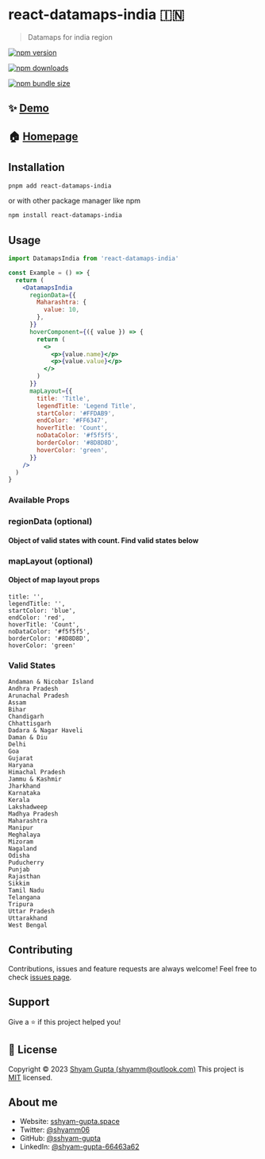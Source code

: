 # react-datamaps-india 🇮🇳

> Datamaps for india region

[![npm version](https://img.shields.io/npm/v/react-datamaps-india.svg)](https://www.npmjs.com/package/react-datamaps-india)

[![npm downloads](https://img.shields.io/npm/dw/react-datamaps-india.svg)](https://www.npmjs.com/package/react-datamaps-india)

[![npm bundle size](https://img.shields.io/bundlephobia/minzip/react-datamaps-india)](https://www.npmjs.com/package/react-datamaps-india)

## ✨ [Demo](https://react-datamaps.netlify.app/)

## 🏠 [Homepage](https://github.com/sshyam-gupta/react-datamaps-india#readme)

## Installation

```bash
pnpm add react-datamaps-india
```

or with other package manager like npm

```bash
npm install react-datamaps-india
```

## Usage

```jsx
import DatamapsIndia from 'react-datamaps-india'

const Example = () => {
  return (
    <DatamapsIndia
      regionData={{
        Maharashtra: {
          value: 10,
        },
      }}
      hoverComponent={({ value }) => {
        return (
          <>
            <p>{value.name}</p>
            <p>{value.value}</p>
          </>
        )
      }}
      mapLayout={{
        title: 'Title',
        legendTitle: 'Legend Title',
        startColor: '#FFDAB9',
        endColor: '#FF6347',
        hoverTitle: 'Count',
        noDataColor: '#f5f5f5',
        borderColor: '#8D8D8D',
        hoverColor: 'green',
      }}
    />
  )
}
```

### Available Props

### regionData (optional)

#### Object of valid states with count. Find valid states below

### mapLayout (optional)

#### Object of map layout props

```
title: '',
legendTitle: '',
startColor: 'blue',
endColor: 'red',
hoverTitle: 'Count',
noDataColor: '#f5f5f5',
borderColor: '#8D8D8D',
hoverColor: 'green'
```

### Valid States

```
Andaman & Nicobar Island
Andhra Pradesh
Arunachal Pradesh
Assam
Bihar
Chandigarh
Chhattisgarh
Dadara & Nagar Haveli
Daman & Diu
Delhi
Goa
Gujarat
Haryana
Himachal Pradesh
Jammu & Kashmir
Jharkhand
Karnataka
Kerala
Lakshadweep
Madhya Pradesh
Maharashtra
Manipur
Meghalaya
Mizoram
Nagaland
Odisha
Puducherry
Punjab
Rajasthan
Sikkim
Tamil Nadu
Telangana
Tripura
Uttar Pradesh
Uttarakhand
West Bengal
```

## Contributing

Contributions, issues and feature requests are always welcome!
Feel free to check [issues page](https://github.com/sshyam-gupta/react-datamaps-india/issues).

## Support

Give a ⭐️ if this project helped you!

## 📝 License

Copyright © 2023 [Shyam Gupta (shyamm@outlook.com)](https://github.com/sshyam-gupta)
This project is [MIT](https://github.com/sshyam-gupta/react-datamaps-india/blob/main/LICENSE) licensed.

## About me

- Website: [sshyam-gupta.space](https://sshyam-gupta.space/)
- Twitter: [@shyamm06](https://twitter.com/shyamm06)
- GitHub: [@sshyam-gupta](https://github.com/sshyam-gupta)
- LinkedIn: [@shyam-gupta-66463a62](https://linkedin.com/in/https://www.linkedin.com/in/shyam-gupta-66463a62/)
